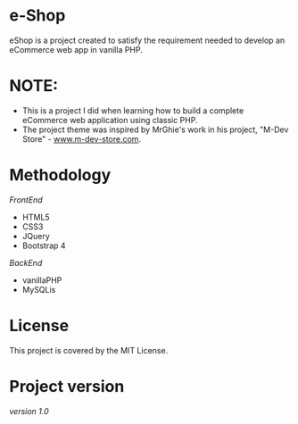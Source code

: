 # e-Shop

eShop is a project created to satisfy the requirement needed to develop an eCommerce web app in vanilla PHP.

# NOTE:
- This is a project I did when learning how to build a complete eCommerce web application using classic PHP.
- The project theme was inspired by MrGhie's work in his project, "M-Dev Store" - www.m-dev-store.com.

# Methodology
*FrontEnd*
- HTML5
- CSS3
- JQuery
- Bootstrap 4

*BackEnd*
- vanillaPHP
- MySQLis

# License

This project is covered by the MIT License.

# Project version
*version 1.0*